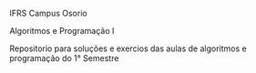 IFRS Campus Osorio 

Algoritmos e Programação I

Repositorio para soluções e exercios das aulas de algoritmos e programação do 1° Semestre
